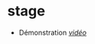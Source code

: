 # stage

- Démonstration
*[vidéo](https://drive.google.com/file/d/1kv-kgXud7ZwZUKSJlGFbprmVZiK0G768/view?usp=sharing)*